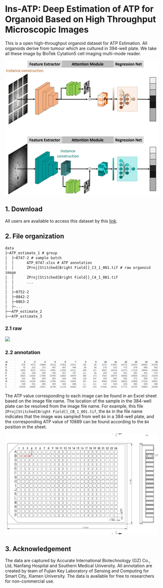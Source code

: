 # Ins-ATP: Deep Estimation of ATP for Organoid Based on High Throughput Microscopic Images  

This is a open high-throughput organoid dataset for ATP Estimation. All organoids derive from tumour which are cultured in 394-well plate. We take all these image by BioTek Cytation5 cell imaging multi-mode reader.

![](./image/1.jpg)



## 1. Download

All users are available to access this dataset by this  [link](https://drive.google.com/file/d/1S_ZBLjGDhkUtvyplQnauPjZuy6bIz7VS/view?usp=sharing).

## 2. File organization

```shell
data
├─ATP_estimate_1 # group
│  ├─0747-2 # sample batch
│  │      ATP_0747.xlsx # ATP annotation
│  │      ZProj[Stitched[Bright Field]]_C3_1_001.tif # raw organoid image
│  │      ZProj[Stitched[Bright Field]]_C4_1_001.tif 
│  │      ...
│  │      
│  ├─0752-2
│  ├─0842-2
│  ├─0863-2
│  ├─...
├──ATP_estimate_2
├──ATP_estimate_3
```

### 2.1 raw

![](./image/2.jpg)

### 2.2 annotation

![](./image/3.png)

The ATP value corresponding to each image can be found in an Excel sheet based on the image file name. The location of the sample in the 384-well plate can be resolved from the image file name. For example, this file `ZProj[Stitched[Bright Field]]_CB_1_001.tif`, the `B4` in the file name indicates that the image was sampled from well `B4` in a 384-well plate, and the corresponding ATP value of 10889 can be found according to the `B4` position in the sheet.

![](./image/3.jpg)

## 3. Acknowledgement

The data are captured by Accurate International Biotechnology (GZ) Co., Ltd, Nanfang Hospital and Southern Medical University. All annotation are created by team of Fujian Key Laboratory of Sensing and Computing for Smart City, Xiamen University. The data is available for free to researchers for non-commercial use.
